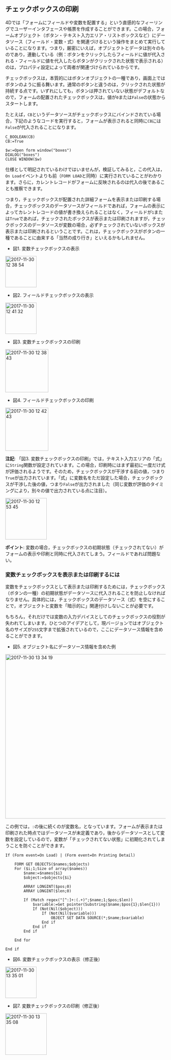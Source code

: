 ## チェックボックスの印刷

4Dでは「フォームにフィールドや変数を配置する」という直感的なフィーリングでユーザーインタフェースや帳票を作成することができます。この場合，フォームオブジェクト（ボタン・テキスト入力エリア・リストボックスなど）にデータソース（フィールド・変数・式）を関連づけるという操作をまとめて実行していることになります。つまり，厳密にいえば，オブジェクトとデータは別々のものであり，連動している（例：ボタンをクリックしたらフィールドに値が代入される・フィールドに値を代入したらボタンがクリックされた状態で表示される）のは，プロパティ設定によって両者が関連づけられているからです。

チェックボックスは，本質的にはボタンオブジェクトの一種であり，画面上ではボタンのように振る舞います。通常のボタンと違うのは，クリックされた状態が持続する点です。いずれにしても，ボタンは押されていない状態がデフォルトなので，フォームの配置されたチェックボックスは，値が``0``または``False``の状態からスタートします。

たとえば，``CB``というデータソースがチェックボックスにバインドされている場合，下記のようなコードを実行すると，フォームが表示されると同時に``CB``には``False``が代入されることになります。

```
C_BOOLEAN(CB)
CB:=True

$w:=Open form window("boxes")
DIALOG("boxes")
CLOSE WINDOW($w)
```

仕様として明記されているわけではいませんが，検証してみると，この代入は，``On Load``イベントよりも前（``FORM LOAD``と同時）に実行されていることがわかります。さらに，カレントレコードがフォームに反映されるのは代入の後であることも推察できます。

つまり，チェックボックスが配置された詳細フォームを表示または印刷する場合，チェックボックスのデータソースがフィールドであれば，フォームの表示によってカレントレコードの値が書き換えられることはなく，フィールドが``1``または``True``であれば，チェックされたボックスが表示または印刷されますが，チェックボックスのデータソースが変数の場合，必ずチェックされていないボックスが表示または印刷されるということです。これは，チェックボックスがボタンの一種であることに由来する「当然の成り行き」といえるかもしれません。

* 図1. 変数チェックボックスの表示

<img width="98" alt="2017-11-30 12 38 54" src="https://user-images.githubusercontent.com/10509075/33411908-9bde774c-d5cb-11e7-8629-58e46dab8207.png">

* 図2. フィールドチェックボックスの表示

<img width="98" alt="2017-11-30 12 41 32" src="https://user-images.githubusercontent.com/10509075/33411929-d0df8828-d5cb-11e7-9612-ad6b8f9f77c9.png">

* 図3. 変数チェックボックスの印刷

<img width="135" alt="2017-11-30 12 38 43" src="https://user-images.githubusercontent.com/10509075/33411914-b0839c90-d5cb-11e7-9f75-93da4671a334.png">


* 図4. フィールドチェックボックスの印刷

<img width="135" alt="2017-11-30 12 42 43" src="https://user-images.githubusercontent.com/10509075/33411959-fcbcc5be-d5cb-11e7-9f16-9f7e21a9620d.png">

**注記**: 「図3. 変数チェックボックスの印刷」では，テキスト入力エリアの「式」に``String``関数が設定されています。この場合，印刷時にはまず最初に一度だけ式が評価されるようです。そのため，チェックボックスが干渉する前の値，つまり``True``が出力されています。「式」に変数名をただ設定した場合，チェックボックスが干渉した後の値，つまり``False``が出力されました（同じ変数が評価のタイミングにより，別々の値で出力されている点に注目）。

<img width="130" alt="2017-11-30 12 53 45" src="https://user-images.githubusercontent.com/10509075/33412258-9c50f16c-d5cd-11e7-903e-a85766382219.png">

**ポイント**: 変数の場合，チェックボックスの初期状態（チェックされてない）がフォームの表示や印刷と同時に代入されてしまう。フィールドであれば問題ない。

### 変数チェックボックスを表示または印刷するには

変数をチェックボックスとして表示または印刷するためには，チェックボックス（ボタンの一種）の初期状態がデータソースに代入されることを防止しなければなりません。具体的には，チェックボックスのデータソース（式）を空にすることで，オブジェクトと変数を「暗示的に」関連付けしないことが必要です。

もちろん，それだけでは変数の入力デバイスとしてのチェックボックスの役割が失われてしまいます。ひとつのアイデアとして，現バージョンではオブジェクト名のサイズが``255``文字まで拡張されているので，ここにデータソース情報を含めることができます。

* 図5. オブジェクト名にデータソース情報を含めた例

<img width="515" alt="2017-11-30 13 34 19" src="https://user-images.githubusercontent.com/10509075/33413152-3199b5ce-d5d3-11e7-831d-77b3cf1b76af.png">

この例では，``:``の後に続くのが変数名，となっています。フォームが表示または印刷された時点ではデータソースが未定義であり，後からデータソースとして変数を設定しているので，変数が「チェックされてない状態」に初期化されてしまうことを防ぐことができます。

```
If (Form event=On Load) | (Form event=On Printing Detail)
	
	FORM GET OBJECTS($names;$objects)
	For ($i;1;Size of array($names))
		$name:=$names{$i}
		$object:=$objects{$i}
		
		ARRAY LONGINT($pos;0)
		ARRAY LONGINT($len;0)
		
		If (Match regex("[^:]+:(.+)";$name;1;$pos;$len))
			$variable:=Get pointer(Substring($name;$pos{1};$len{1}))
			If (Not(Nil($object)))
				If (Not(Nil($variable)))
					OBJECT SET DATA SOURCE(*;$name;$variable)
				End if 
			End if 
		End if 
		
	End for 
	
End if 
```

* 図6. 変数チェックボックスの表示（修正後）

<img width="98" alt="2017-11-30 13 35 01" src="https://user-images.githubusercontent.com/10509075/33413182-6589f718-d5d3-11e7-8262-babef789a602.png">

* 図7. 変数チェックボックスの印刷（修正後）

<img width="130" alt="2017-11-30 13 35 08" src="https://user-images.githubusercontent.com/10509075/33413186-6deb1720-d5d3-11e7-9fc4-3cb1b484c210.png">

